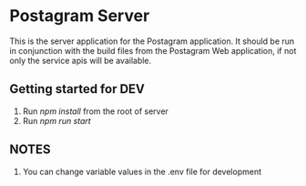 # Postagram Server

This is the server application for the Postagram application.  It should be run in conjunction with the build files from the Postagram Web application, if not only the service apis will be available.

## Getting started for DEV

1. Run *npm install* from the root of server
2. Run *npm run start*


## NOTES

1. You can change variable values in the .env file for development


